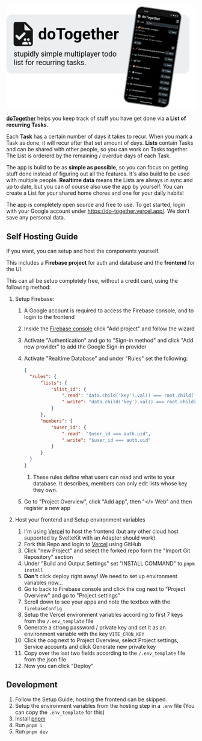 ![doTogether - stupidly simple multiplayer todo list for recurring tasks. - A mockup of a Phone with the UI of doTogether showing. The app displays a list of tasks, each with a button to mark as done, or a notice for when the item will come back.](header.png)

[**doTogether**](https://do-together.vercel.app/) helps you keep track of stuff you have get done via **a List of recurring Tasks**.

Each **Task** has a certain number of days it takes to recur. When you mark a Task as done, it will recur after that set amount of days. **Lists** contain Tasks and can be shared with other people, so you can work on Tasks together. The List is ordererd by the remaining / overdue days of each Task.

The app is build to be as **simple as possible**, so you can focus on getting stuff done instead of figuring out all the features. It's also build to be used with multiple people. **Realtime data** means the Lists are always in sync and up to date, but you can of course also use the app by yourself. You can create a List for your shared home chores and one for your daily habits!

The app is completely open source and free to use. To get started, login with your Google account under https://do-together.vercel.app/. We don't save any personal data.

## Self Hosting Guide

If you want, you can setup and host the components yourself.

This includes a **Firebase project** for auth and database and the **frontend** for the UI.

This can all be setup completely free, without a credit card, using the following method:

1. Setup Firebase:

   1. A Google account is required to access the Firebase console, and to login to the frontend
   1. Inside the [Firebase console](https://console.firebase.google.com/u/0/) click "Add project" and follow the wizard
   1. Activate "Authentication" and go to "Sign-in method" and click "Add new provider" to add the Google Sign-in provider
   1. Activate "Realtime Database" and under "Rules" set the following:

      ```json
      {
      	"rules": {
      		"lists": {
      			"$list_id": {
      				".read": "data.child('key').val() === root.child('members').child(auth.uid).child($list_id).val()",
      				".write": "data.child('key').val() === root.child('members').child(auth.uid).child($list_id).val()"
      			}
      		},
      		"members": {
      			"$user_id": {
      				".read": "$user_id === auth.uid",
      				".write": "$user_id === auth.uid"
      			}
      		}
      	}
      }
      ```

      1. These rules define what users can read and write to your database. It describes, members can only edit lists whose key they own.

   1. Go to "Project Overview", click "Add app", then "</> Web" and then register a new app

1. Host your frontend and Setup environment variables
   1. I'm using [Vercel](https://vercel.com/) to host the frontend (but any other cloud host supported by SvelteKit with an Adapter should work)
   1. Fork this Repo and login to [Vercel](https://vercel.com/) using GitHub
   1. Click "new Project" and select the forked repo form the "Import Git Repository" section
   1. Under "Build and Output Settings" set "INSTALL COMMAND" to `pnpm install`
   1. **Don't** click deploy right away! We need to set up environment variables now...
   1. Go to back to Firebase console and click the cog next to "Project Overview" and go to "Project settings"
   1. Scroll down to see your apps and note the textbox with the `firebaseConfig`
   1. Setup the Vercel environment variables according to first 7 keys from the `/.env_template` file
   1. Generate a strong password / private key and set it as an environment variable with the key `VITE_CRON_KEY`
   1. Click the cog next to Project Overview, select Project settings, Service accounts and click Generate new private key
   1. Copy over the last two fields according to the `/.env_template` file from the json file
   1. Now you can click "Deploy"

## Development

1. Follow the Setup Guide, hosting the frontend can be skipped.
1. Setup the environment variables from the hosting step in a `.env` file (You can copy the `.env_template` for this)
1. Install [pnpm](https://pnpm.io/installation)
1. Run `pnpm i`
1. Run `pnpm dev`
